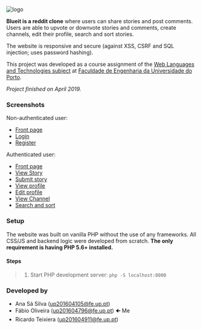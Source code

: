 ![logo](https://i.imgur.com/TcbVXIf.jpg)

**Blueit is a reddit clone** where users can share stories and post comments. Users are able to upvote or downvote stories and comments, create channels, edit their profile, search and sort stories. 

The website is responsive and secure (against XSS, CSRF and SQL injection; uses password hashing).

This project was developed as a course assignment of the [Web Languages and Technologies subject](https://sigarra.up.pt/feup/en/UCURR_GERAL.FICHA_UC_VIEW?pv_ocorrencia_id=420005) at [Faculdade de Engenharia da Universidade do Porto](https://sigarra.up.pt/feup/en).


*Project finished on April 2019.*

### Screenshots

Non-authenticated user:

* [Front page](https://i.imgur.com/m68FSQl.png)
* [Login](https://i.imgur.com/HSlepwT.png)
* [Register](https://i.imgur.com/d3ciWhk.png)

Authenticated user:

* [Front page](https://i.imgur.com/WSEX5RP.png)
* [View Story](https://i.imgur.com/KvnH6QM.png)
* [Submit story](https://i.imgur.com/ZESZbdV.png)
* [View profile](https://i.imgur.com/eA0J9qx.png)
* [Edit profile](https://i.imgur.com/pQUJD46.png)
* [View Channel](https://i.imgur.com/FoCVFUD.png)
* [Search and sort](https://i.imgur.com/vqp4JkP.png)

### Setup

The website was built on vanilla PHP without the use of any frameworks. All CSS/JS and backend logic were developed from scratch. **The only requirement is having PHP 5.6+ installed.**

#### Steps

> 1. Start PHP development server: `php -S localhost:8000`


### Developed by
* Ana Sá Silva (up201604105@fe.up.pt)
* Fábio Oliveira (up201604796@fe.up.pt) 🠈 Me
* Ricardo Teixiera (up201604911@fe.up.pt)
